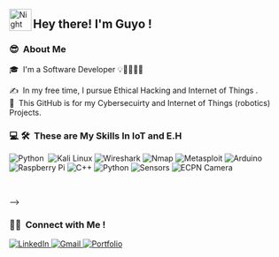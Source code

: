 <img alt="Night Coding" src="./assets/Hand%20Wave.gif" width='40' align="left"/><h2>Hey there!  I'm Guyo ! </h2>

### 😎 &nbsp;About Me

🎓 &nbsp;I'm a Software Developer 💡👨‍💻👨‍💻
<!--🎓 &nbsp;I'm currently studying: Information Technology (software engineer)  at Zetech University, Kenya .\-->
✍️ &nbsp;In my free time, I pursue Ethical Hacking and Internet of Things .\
💬 &nbsp;This GitHub is for my Cybersecuirty and Internet of Things (robotics) Projects.


<!--END_SECTION:waka-->

### 💻 🛠 &nbsp;These are My Skills In IoT and E.H

![Python](https://img.shields.io/badge/-Python-05122A?style=flat&logo=python)&nbsp;
![Kali Linux](https://img.shields.io/badge/Kali%20Linux-%233D3D3D.svg?style=for-the-badge&logo=kali&logoColor=white)
![Wireshark](https://img.shields.io/badge/Wireshark-%233D3D3D.svg?style=for-the-badge&logo=wireshark&logoColor=white)
![Nmap](https://img.shields.io/badge/Nmap-%234B0082.svg?style=for-the-badge&logo=nmap&logoColor=white)
![Metasploit](https://img.shields.io/badge/Metasploit-%233D3D3D.svg?style=for-the-badge&logo=metasploit&logoColor=white)
![Arduino](https://img.shields.io/badge/Arduino-%23007A5A.svg?style=for-the-badge&logo=arduino&logoColor=white)
![Raspberry Pi](https://img.shields.io/badge/Raspberry%20Pi-%233D3D3D.svg?style=for-the-badge&logo=raspberry-pi&logoColor=white)
![C++](https://img.shields.io/badge/C%2B%2B-%2300599C.svg?style=for-the-badge&logo=c%2B%2B&logoColor=white)
![Python](https://img.shields.io/badge/-Python-05122A?style=for-the-badge&logo=python)
![Sensors](https://img.shields.io/badge/Sensors-%231E1E1E.svg?style=for-the-badge&logo=sensor&logoColor=white)
![ECPN Camera](https://img.shields.io/badge/ECPN%20Camera-%234B0082.svg?style=for-the-badge&logo=webcam&logoColor=white)


<br>




-->



### 🤝🏻 &nbsp;Connect with Me !

<p align="justify">
<a href="https://ke.linkedin.com/in/guyo-halake/">
  <img src="https://img.shields.io/badge/-LinkedIn-blue?style=flat&logo=linkedin&logoColor=white" alt="LinkedIn"/>
</a>
<a href="mailto:guyohalake608@gmail.com">
  <img src="https://img.shields.io/badge/-guyohalake608@gmail.com-D14836?style=flat&logo=Gmail&logoColor=white" alt="Gmail"/>
</a>
<a href="https://guyohalake.github.io/GuyoHalake-Blog">
  <img src="https://img.shields.io/badge/Portfolio-333333?style=flat&logo=github&logoColor=white" alt="Portfolio"/>
</a>




